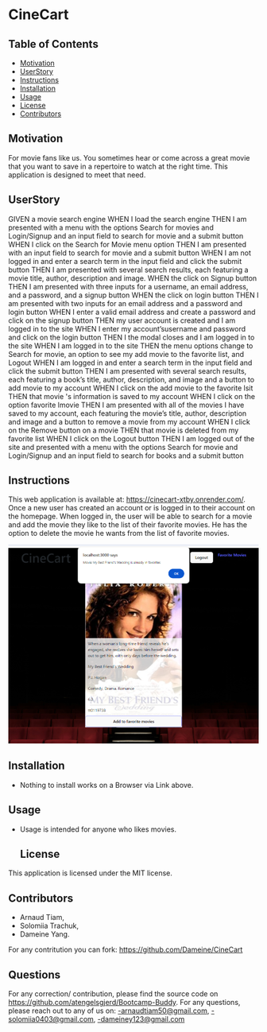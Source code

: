 # CineCart

## Table of Contents

- [Motivation](#motivation)
- [UserStory](#userStory)
- [Instructions](#instructions)
- [Installation](#installation)
- [Usage](#usage)
- [License](#license)
- [Contributors](#contributors)



## Motivation

For movie fans like us.
You sometimes hear or come across a great movie that you want to save in a repertoire to watch at the right time.
This application is designed to meet that need.


## UserStory

GIVEN a movie search engine
WHEN I load the search engine
THEN I am presented with a menu with the options Search for movies and Login/Signup and an input field to search for movie and a submit button
WHEN I click on the Search for Movie menu option
THEN I am presented with an input field to search for movie and a submit button
WHEN I am not logged in and enter a search term in the input field and click the submit button
THEN I am presented with several search results, each featuring a movie title, author, description and  image.
WHEN the click on Signup button
THEN I am presented with three inputs for a username, an email address, and a password, and a signup button
WHEN the click on login button
THEN I am presented with two inputs for an email address and a password and login button
WHEN I enter a valid email address and create a password and click on the signup button
THEN my user account is created and I am logged in to the site
WHEN I enter my account’susername and password and click on the login button
THEN I the modal closes and I am logged in to the site
WHEN I am logged in to the site
THEN the menu options change to Search for movie, an option to see my add movie to the favorite list, and Logout
WHEN I am logged in and enter a search term in the input field and click the submit button
THEN I am presented with several search results, each featuring a book’s title, author, description, and image and a button to add movie to my account
WHEN I click on the add movie to the favorite lsit
THEN that movie 's information is saved to my account
WHEN I click on the option favorite lmovie
THEN I am presented with all of the movies  I have saved to my account, each featuring the movie’s title, author, description and  image and a button to remove a movie from my account
WHEN I click on the Remove button on a movie
THEN that movie is deleted from my favorite  list
WHEN I click on the Logout button
THEN I am logged out of the site and presented with a menu with the options Search for movie and Login/Signup and an input field to search for books and a submit button  

## Instructions
This web application is available at: https://cinecart-xtby.onrender.com/. 
Once a new user has created an account or is logged in to their account on the homepage.
When logged in, the user will be able to search for a movie and add the movie they like to the list of their favorite movies.
He has the option to delete the movie he wants from the list of favorite movies.


![alt text](https://github.com/Dameine/CineCart/blob/main/client/src/assets/img/image_web_app01.png?raw=true)



## Installation

* Nothing to install works on a Browser via Link above.

## Usage

* Usage is intended for anyone who likes movies.

  ## License
This application is licensed under the MIT license.

## Contributors 

- Arnaud Tiam, 
- Solomiia Trachuk, 
- Dameine Yang.

For any contritution you can fork: https://github.com/Dameine/CineCart


## Questions
For any correction/ contribution, please find the source code on https://github.com/atengelsgjerd/Bootcamp-Buddy. 
For any questions, please reach out to any of us on:
-arnaudtiam50@gmail.com,
-solomiia0403@gmail.com,
-dameiney123@gmail.com
